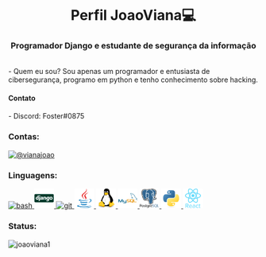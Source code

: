 <h1 align="center">Perfil JoaoViana💻</h1>
<h3 align="center">Programador Django e estudante de segurança da informação</h3>


<br/>
- Quem eu sou? Sou apenas um programador e entusiasta de cibersegurança, programo em python e tenho conhecimento sobre hacking.

<h4>Contato</h4>
- Discord: Foster#0875

<h3 align="left">Contas:</h3>
<p align="left">
<a href="https://medium.com/@vianajoao" target="_blank"><img align="center" src="https://raw.githubusercontent.com/rahuldkjain/github-profile-readme-generator/master/src/images/icons/Social/medium.svg" alt="@vianajoao" height="30" width="40" /></a>
</p>

<h3 align="left">Linguagens:</h3>
<p align="left"> <a href="https://www.gnu.org/software/bash/" target="_blank"> <img src="https://www.vectorlogo.zone/logos/gnu_bash/gnu_bash-icon.svg" alt="bash" width="40" height="40"/> </a> <a href="https://www.djangoproject.com/" target="_blank"> <img src="https://raw.githubusercontent.com/devicons/devicon/master/icons/django/django-original.svg" alt="django" width="40" height="40"/> </a> <a href="https://git-scm.com/" target="_blank"> <img src="https://www.vectorlogo.zone/logos/git-scm/git-scm-icon.svg" alt="git" width="40" height="40"/> </a> <a href="https://www.java.com" target="_blank"> <img src="https://raw.githubusercontent.com/devicons/devicon/master/icons/java/java-original.svg" alt="java" width="40" height="40"/> </a> <a href="https://www.linux.org/" target="_blank"> <img src="https://raw.githubusercontent.com/devicons/devicon/master/icons/linux/linux-original.svg" alt="linux" width="40" height="40"/> </a> <a href="https://www.mysql.com/" target="_blank"> <img src="https://raw.githubusercontent.com/devicons/devicon/master/icons/mysql/mysql-original-wordmark.svg" alt="mysql" width="40" height="40"/> </a>  <a href="https://www.postgresql.org" target="_blank"> <img src="https://raw.githubusercontent.com/devicons/devicon/master/icons/postgresql/postgresql-original-wordmark.svg" alt="postgresql" width="40" height="40"/> </a> <a href="https://www.python.org" target="_blank"> <img src="https://raw.githubusercontent.com/devicons/devicon/master/icons/python/python-original.svg" alt="python" width="40" height="40"/> </a> <a href="https://reactjs.org/" target="_blank"> <img src="https://raw.githubusercontent.com/devicons/devicon/master/icons/react/react-original-wordmark.svg" alt="react" width="40" height="40"/> </a> </p>

<h3 align="left">Status: </h3>
<script src="https://tryhackme.com/badge/186221"></script>
<p><img align="center" src="https://github-readme-stats.vercel.app/api/top-langs?username=joaoviana1&show_icons=true&locale=en&layout=compact" alt="joaoviana1" /></p>
